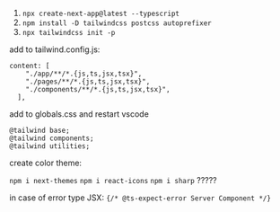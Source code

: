 1. `npx create-next-app@latest --typescript`
2. `npm install -D tailwindcss postcss autoprefixer`
3. `npx tailwindcss init -p`

add to tailwind.config.js:

```
content: [
    "./app/**/*.{js,ts,jsx,tsx}",
    "./pages/**/*.{js,ts,jsx,tsx}",
    "./components/**/*.{js,ts,jsx,tsx}",
  ],
```

add to globals.css and restart vscode

```
@tailwind base;
@tailwind components;
@tailwind utilities;
```

create color theme:

`npm i next-themes`
`npm i react-icons`
`npm i sharp` ?????

in case of error type JSX:
`{/* @ts-expect-error Server Component */}`
